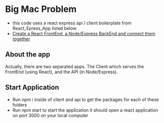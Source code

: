 # Big Mac Problem
- this code uses a react express api / client boilerplate from React_Epress_App listed below
- [Create a React FrontEnd, a Node/Express BackEnd and connect them together](https://medium.com/@jrshenrique/create-a-react-frontend-a-node-express-backend-and-connect-them-together-c5798926047c)


## About the app
Actually, there are two separated apps. The Client which serves the FrontEnd (using React), and the API (in Node/Express).

## Start Application
- Run npm i inside of client and api to get the packages for each of these folders 
- Run npm start to start the application it should open a react application on port 3000 on your local computer


